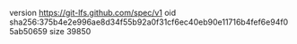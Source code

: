 version https://git-lfs.github.com/spec/v1
oid sha256:375b4e2e996ae8d34f55b92a0f31cf6ec40eb90e11716b4fef6e94f05ab50659
size 39850

